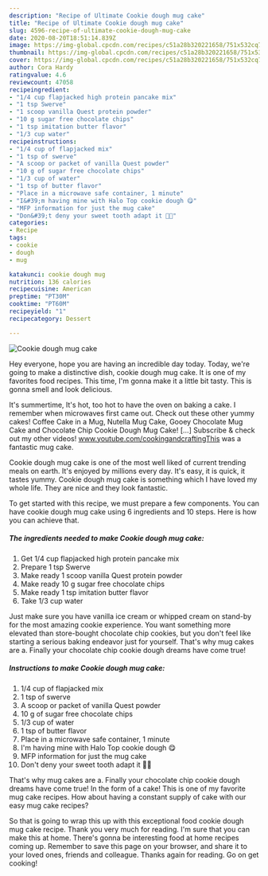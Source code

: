 ```yaml
---
description: "Recipe of Ultimate Cookie dough mug cake"
title: "Recipe of Ultimate Cookie dough mug cake"
slug: 4596-recipe-of-ultimate-cookie-dough-mug-cake
date: 2020-08-20T18:51:14.839Z
image: https://img-global.cpcdn.com/recipes/c51a28b320221658/751x532cq70/cookie-dough-mug-cake-recipe-main-photo.jpg
thumbnail: https://img-global.cpcdn.com/recipes/c51a28b320221658/751x532cq70/cookie-dough-mug-cake-recipe-main-photo.jpg
cover: https://img-global.cpcdn.com/recipes/c51a28b320221658/751x532cq70/cookie-dough-mug-cake-recipe-main-photo.jpg
author: Cora Hardy
ratingvalue: 4.6
reviewcount: 47058
recipeingredient:
- "1/4 cup flapjacked high protein pancake mix"
- "1 tsp Swerve"
- "1 scoop vanilla Quest protein powder"
- "10 g sugar free chocolate chips"
- "1 tsp imitation butter flavor"
- "1/3 cup water"
recipeinstructions:
- "1/4 cup of flapjacked mix"
- "1 tsp of swerve"
- "A scoop or packet of vanilla Quest powder"
- "10 g of sugar free chocolate chips"
- "1/3 cup of water"
- "1 tsp of butter flavor"
- "Place in a microwave safe container, 1 minute"
- "I&#39;m having mine with Halo Top cookie dough 😋"
- "MFP information for just the mug cake"
- "Don&#39;t deny your sweet tooth adapt it 💪🏻"
categories:
- Recipe
tags:
- cookie
- dough
- mug

katakunci: cookie dough mug 
nutrition: 136 calories
recipecuisine: American
preptime: "PT30M"
cooktime: "PT60M"
recipeyield: "1"
recipecategory: Dessert

---
```



![Cookie dough mug cake](https://img-global.cpcdn.com/recipes/c51a28b320221658/751x532cq70/cookie-dough-mug-cake-recipe-main-photo.jpg)

Hey everyone, hope you are having an incredible day today. Today, we're going to make a distinctive dish, cookie dough mug cake. It is one of my favorites food recipes. This time, I'm gonna make it a little bit tasty. This is gonna smell and look delicious.

It&#39;s summertime, It&#39;s hot, too hot to have the oven on baking a cake. I remember when microwaves first came out. Check out these other yummy cakes! Coffee Cake in a Mug, Nutella Mug Cake, Gooey Chocolate Mug Cake and Chocolate Chip Cookie Dough Mug Cake! […] Subscribe &amp; check out my other videos! www.youtube.com/cookingandcraftingThis was a fantastic mug cake.

Cookie dough mug cake is one of the most well liked of current trending meals on earth. It's enjoyed by millions every day. It's easy, it is quick, it tastes yummy. Cookie dough mug cake is something which I have loved my whole life. They are nice and they look fantastic.


To get started with this recipe, we must prepare a few components. You can have cookie dough mug cake using 6 ingredients and 10 steps. Here is how you can achieve that.

<!--inarticleads1-->

##### The ingredients needed to make Cookie dough mug cake:

1. Get 1/4 cup flapjacked high protein pancake mix
1. Prepare 1 tsp Swerve
1. Make ready 1 scoop vanilla Quest protein powder
1. Make ready 10 g sugar free chocolate chips
1. Make ready 1 tsp imitation butter flavor
1. Take 1/3 cup water


Just make sure you have vanilla ice cream or whipped cream on stand-by for the most amazing cookie experience. You want something more elevated than store-bought chocolate chip cookies, but you don&#39;t feel like starting a serious baking endeavor just for yourself. That&#39;s why mug cakes are a. Finally your chocolate chip cookie dough dreams have come true! 

<!--inarticleads2-->

##### Instructions to make Cookie dough mug cake:

1. 1/4 cup of flapjacked mix
1. 1 tsp of swerve
1. A scoop or packet of vanilla Quest powder
1. 10 g of sugar free chocolate chips
1. 1/3 cup of water
1. 1 tsp of butter flavor
1. Place in a microwave safe container, 1 minute
1. I&#39;m having mine with Halo Top cookie dough 😋
1. MFP information for just the mug cake
1. Don&#39;t deny your sweet tooth adapt it 💪🏻


That&#39;s why mug cakes are a. Finally your chocolate chip cookie dough dreams have come true! In the form of a cake! This is one of my favorite mug cake recipes. How about having a constant supply of cake with our easy mug cake recipes? 

So that is going to wrap this up with this exceptional food cookie dough mug cake recipe. Thank you very much for reading. I'm sure that you can make this at home. There's gonna be interesting food at home recipes coming up. Remember to save this page on your browser, and share it to your loved ones, friends and colleague. Thanks again for reading. Go on get cooking!
